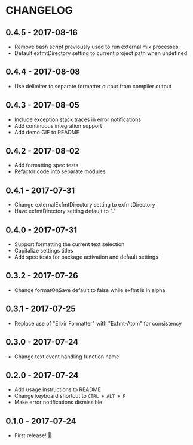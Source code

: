 # CHANGELOG

## 0.4.5 - 2017-08-16

- Remove bash script previously used to run external mix processes
- Default exfmtDirectory setting to current project path when undefined

## 0.4.4 - 2017-08-08

- Use delimiter to separate formatter output from compiler output

## 0.4.3 - 2017-08-05

- Include exception stack traces in error notifications
- Add continuous integration support
- Add demo GIF to README

## 0.4.2 - 2017-08-02

- Add formatting spec tests
- Refactor code into separate modules

## 0.4.1 - 2017-07-31

- Change externalExfmtDirectory setting to exfmtDirectory
- Have exfmtDirectory setting default to "."

## 0.4.0 - 2017-07-31

- Support formatting the current text selection
- Capitalize settings titles
- Add spec tests for package activation and default settings

## 0.3.2 - 2017-07-26

- Change formatOnSave default to false while exfmt is in alpha

## 0.3.1 - 2017-07-25

- Replace use of "Elixir Formatter" with "Exfmt-Atom" for consistency

## 0.3.0 - 2017-07-24

- Change text event handling function name

## 0.2.0 - 2017-07-24

- Add usage instructions to README
- Change keyboard shortcut to `CTRL + ALT + F`
- Make error notifications dismissible

## 0.1.0 - 2017-07-24

- First release! 🎉
